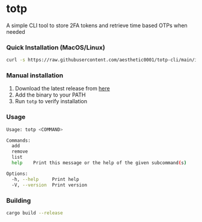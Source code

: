 # totp

A simple CLI tool to store 2FA tokens and retrieve time based OTPs when needed

### Quick Installation (MacOS/Linux)

```bash
curl -s https://raw.githubusercontent.com/aesthetic0001/totp-cli/main/install.sh | bash
```

### Manual installation
1. Download the latest release from [here](https://github.com/aesthetic0001/totp-cli/releases/latest)
2. Add the binary to your PATH
3. Run `totp` to verify installation

### Usage

```bash
Usage: totp <COMMAND>

Commands:
  add     
  remove  
  list    
  help    Print this message or the help of the given subcommand(s)

Options:
  -h, --help     Print help
  -V, --version  Print version
```

### Building

```bash
cargo build --release
```